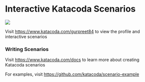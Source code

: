# Interactive Katacoda Scenarios

[![](http://shields.katacoda.com/katacoda/gurpreet84/count.svg)](https://www.katacoda.com/gurpreet84 "Get your profile on Katacoda.com")

Visit https://www.katacoda.com/gurpreet84 to view the profile and interactive scenarios

### Writing Scenarios
Visit https://www.katacoda.com/docs to learn more about creating Katacoda scenarios

For examples, visit https://github.com/katacoda/scenario-example
